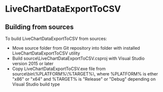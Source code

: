 # LiveChartDataExportToCSV

## Building from sources

To build LiveChartDataExportToCSV from sources:
* Move source folder from Git repository into folder with installed LiveChartDataExportToCSV utility
* Build source\LiveChartDataExportToCSV.csproj with Visual Studio version 2015 or later
* Copy LiveChartDataExportToCSV.exe file from source\bin\\%PLATFORM%\\%TARGET%\\, where %PLATFORM% is ether "x86" or "x64" and %TARGET% is "Release" or "Debug" depending on Visual Studio build type

